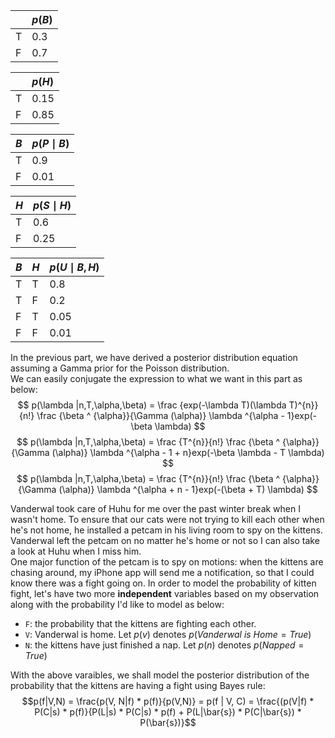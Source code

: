 |      | $p(B)$ |
| :--- | :----- |
| T    | 0.3    |
| F    | 0.7    |


|      | $p(H)$ |
| :--- | :----- |
| T    | 0.15   |
| F    | 0.85   |


| $B$  | $p(P\mid B)$ |
| :--- | :----------- |
| T    | 0.9          |
| F    | 0.01         |

| $H$  | $p(S\mid H)$ |
| :--- | :----------- |
| T    | 0.6          |
| F    | 0.25         |

| $B$  | $H$  | $p(U\mid B,H)$ |
| :--- | :--- | :------------- |
| T    | T    | 0.8            |
| T    | F    | 0.2            |
| F    | T    | 0.05           |
| F    | F    | 0.01           |


  In the previous part, we have derived a posterior distribution equation assuming a Gamma prior for the Poisson distribution.  
  We can easily conjugate the expression to what we want in this part as below:
  $$ p(\lambda |n,T,\alpha,\beta) = \frac {exp(-\lambda T)(\lambda T)^{n}}{n!} \frac {\beta ^ {\alpha}}{\Gamma (\alpha)} \lambda ^{\alpha - 1}exp(-\beta \lambda) $$
  $$ p(\lambda |n,T,\alpha,\beta) = \frac {T^{n}}{n!} \frac {\beta ^ {\alpha}}{\Gamma (\alpha)} \lambda ^{\alpha - 1 + n}exp(-\beta \lambda - T \lambda) $$
  $$ p(\lambda |n,T,\alpha,\beta) = \frac {T^{n}}{n!} \frac {\beta ^ {\alpha}}{\Gamma (\alpha)} \lambda ^{\alpha + n - 1}exp(-(\beta + T) \lambda) $$




Vanderwal took care of Huhu for me over the past winter break when I wasn't home. To ensure that our cats were not trying to kill each other when he's not home, he installed a petcam in his living room to spy on the kittens. Vanderwal left the petcam on no matter he's home or not so I can also take a look at Huhu when I miss him.  
One major function of the petcam is to spy on motions: when the kittens are chasing around, my iPhone app will send me a notification, so that I could know there was a fight going on. In order to model the probability of kitten fight, let's have two more **independent** variables based on my observation along with the probability I'd like to model as below:  

- `F`: the probability that the kittens are fighting each other. 
- `V`: Vanderwal is home. Let $p(v)$ denotes $p(Vanderwal~is~Home=True)$
- `N`: the kittens have just finished a nap. Let $p(n)$ denotes $p(Napped=True)$
  
With the above varaibles, we shall model the posterior distribution of the probability that the kittens are having a fight using Bayes rule: 
$$p(f|V,N) = \frac{p(V, N|f) * p(f)}{p(V,N)} = p(f | V, C) = \frac{(p(V|f) * P(C|s) * p(f)}{P(L|s) * P(C|s) * p(f) + P(L|\bar{s}) * P(C|\bar{s}) * P(\bar{s})}$$
